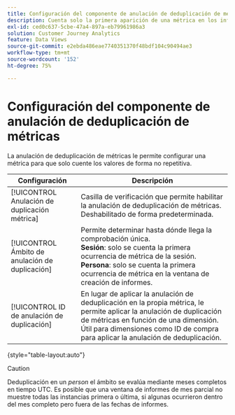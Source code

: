 ```yaml
---
title: Configuración del componente de anulación de deduplicación de métricas
description: Cuenta solo la primera aparición de una métrica en los informes.
exl-id: ced0c637-5cbe-47a4-897a-eb79961986a3
solution: Customer Journey Analytics
feature: Data Views
source-git-commit: e2ebda486eae7740351370f48bdf104c90494ae3
workflow-type: tm+mt
source-wordcount: '152'
ht-degree: 75%

---
```


# Configuración del componente de anulación de deduplicación de métricas

La anulación de deduplicación de métricas le permite configurar una métrica para que solo cuente los valores de forma no repetitiva.

| Configuración | Descripción |
| --- | --- |
| [!UICONTROL Anulación de duplicación métrica] | Casilla de verificación que permite habilitar la anulación de deduplicación de métricas. Deshabilitado de forma predeterminada. |
| [!UICONTROL Ámbito de anulación de duplicación] | Permite determinar hasta dónde llega la comprobación única.<br>**Sesión**: solo se cuenta la primera ocurrencia de métrica de la sesión.<br>**Persona**: solo se cuenta la primera ocurrencia de métrica en la ventana de creación de informes. |
| [!UICONTROL ID de anulación de duplicación] | En lugar de aplicar la anulación de deduplicación en la propia métrica, le permite aplicar la anulación de duplicación de métricas en función de una dimensión. Útil para dimensiones como ID de compra para aplicar la anulación de deduplicación. |

{style=&quot;table-layout:auto&quot;}

>[!CAUTION]
>
>   Deduplicación en un _person_ el ámbito se evalúa mediante meses completos en tiempo UTC. Es posible que una ventana de informes de mes parcial no muestre todas las instancias primera o última, si algunas ocurrieron dentro del mes completo pero fuera de las fechas de informes.
